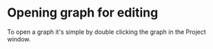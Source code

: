 # Opening graph for editing

To open a graph it's simple by double clicking the graph in the Project window.